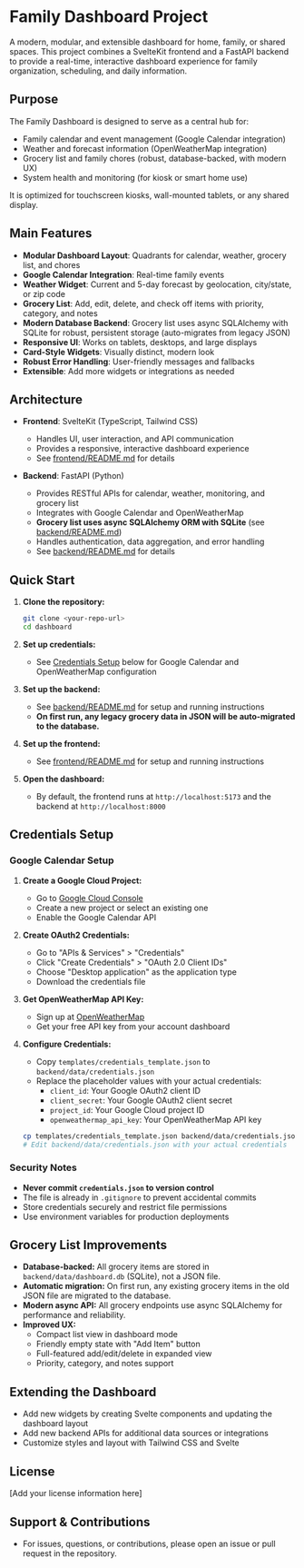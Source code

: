 # Family Dashboard Project

A modern, modular, and extensible dashboard for home, family, or shared spaces. This project combines a SvelteKit frontend and a FastAPI backend to provide a real-time, interactive dashboard experience for family organization, scheduling, and daily information.

## Purpose

The Family Dashboard is designed to serve as a central hub for:

- Family calendar and event management (Google Calendar integration)
- Weather and forecast information (OpenWeatherMap integration)
- Grocery list and family chores (robust, database-backed, with modern UX)
- System health and monitoring (for kiosk or smart home use)

It is optimized for touchscreen kiosks, wall-mounted tablets, or any shared display.

## Main Features

- **Modular Dashboard Layout**: Quadrants for calendar, weather, grocery list, and chores
- **Google Calendar Integration**: Real-time family events
- **Weather Widget**: Current and 5-day forecast by geolocation, city/state, or zip code
- **Grocery List**: Add, edit, delete, and check off items with priority, category, and notes
- **Modern Database Backend**: Grocery list uses async SQLAlchemy with SQLite for robust, persistent storage (auto-migrates from legacy JSON)
- **Responsive UI**: Works on tablets, desktops, and large displays
- **Card-Style Widgets**: Visually distinct, modern look
- **Robust Error Handling**: User-friendly messages and fallbacks
- **Extensible**: Add more widgets or integrations as needed

## Architecture

- **Frontend**: SvelteKit (TypeScript, Tailwind CSS)
  - Handles UI, user interaction, and API communication
  - Provides a responsive, interactive dashboard experience
  - See [frontend/README.md](./frontend/README.md) for details

- **Backend**: FastAPI (Python)
  - Provides RESTful APIs for calendar, weather, monitoring, and grocery list
  - Integrates with Google Calendar and OpenWeatherMap
  - **Grocery list uses async SQLAlchemy ORM with SQLite** (see [backend/README.md](./backend/README.md))
  - Handles authentication, data aggregation, and error handling
  - See [backend/README.md](./backend/README.md) for details

## Quick Start

1. **Clone the repository:**

   ```bash
   git clone <your-repo-url>
   cd dashboard
   ```

2. **Set up credentials:**
   - See [Credentials Setup](#credentials-setup) below for Google Calendar and OpenWeatherMap configuration

3. **Set up the backend:**
   - See [backend/README.md](./backend/README.md) for setup and running instructions
   - **On first run, any legacy grocery data in JSON will be auto-migrated to the database.**

4. **Set up the frontend:**
   - See [frontend/README.md](./frontend/README.md) for setup and running instructions

5. **Open the dashboard:**
   - By default, the frontend runs at `http://localhost:5173` and the backend at `http://localhost:8000`

## Credentials Setup

### Google Calendar Setup

1. **Create a Google Cloud Project:**
   - Go to [Google Cloud Console](https://console.cloud.google.com/)
   - Create a new project or select an existing one
   - Enable the Google Calendar API

2. **Create OAuth2 Credentials:**
   - Go to "APIs & Services" > "Credentials"
   - Click "Create Credentials" > "OAuth 2.0 Client IDs"
   - Choose "Desktop application" as the application type
   - Download the credentials file

3. **Get OpenWeatherMap API Key:**
   - Sign up at [OpenWeatherMap](https://openweathermap.org/api)
   - Get your free API key from your account dashboard

4. **Configure Credentials:**
   - Copy `templates/credentials_template.json` to `backend/data/credentials.json`
   - Replace the placeholder values with your actual credentials:
     - `client_id`: Your Google OAuth2 client ID
     - `client_secret`: Your Google OAuth2 client secret
     - `project_id`: Your Google Cloud project ID
     - `openweathermap_api_key`: Your OpenWeatherMap API key

   ```bash
   cp templates/credentials_template.json backend/data/credentials.json
   # Edit backend/data/credentials.json with your actual credentials
   ```

### Security Notes

- **Never commit `credentials.json` to version control**
- The file is already in `.gitignore` to prevent accidental commits
- Store credentials securely and restrict file permissions
- Use environment variables for production deployments

## Grocery List Improvements

- **Database-backed:** All grocery items are stored in `backend/data/dashboard.db` (SQLite), not a JSON file.
- **Automatic migration:** On first run, any existing grocery items in the old JSON file are migrated to the database.
- **Modern async API:** All grocery endpoints use async SQLAlchemy for performance and reliability.
- **Improved UX:**
  - Compact list view in dashboard mode
  - Friendly empty state with "Add Item" button
  - Full-featured add/edit/delete in expanded view
  - Priority, category, and notes support

## Extending the Dashboard

- Add new widgets by creating Svelte components and updating the dashboard layout
- Add new backend APIs for additional data sources or integrations
- Customize styles and layout with Tailwind CSS and Svelte

## License

[Add your license information here]

## Support & Contributions

- For issues, questions, or contributions, please open an issue or pull request in the repository.
